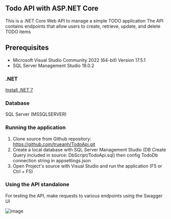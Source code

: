 ## Todo API with ASP.NET Core
This is a .NET Core Web API to manage a simple TODO application
The API contains endpoints that allow users to create, retrieve, update, and delete TODO items

## Prerequisites
* Microsoft Visual Studio Community 2022 (64-bit) Version 17.5.1
* SQL Server Management Studio 19.0.2

### .NET
[Install .NET 7](https://dotnet.microsoft.com/en-us/download)

### Database
SQL Server (MSSQLSERVER)

### Running the application
1. Clone source from Github repository: https://github.com/trueanh/TodoApi.git
2. Create a local database with SQL Server Management Studio (DB Create Query included in source: DbScript/TodoApi.sql) then config TodoDb connection string in appsettings.json
3. Open Project's source with Visual Studio and run the application (F5 or Ctrl + F5)

### Using the API standalone
For testing the API, make requests to various endpoints using the Swagger UI

![image](https://user-images.githubusercontent.com/111216334/227753434-daa04465-18a5-4d41-934b-6c16bf466c03.png)
